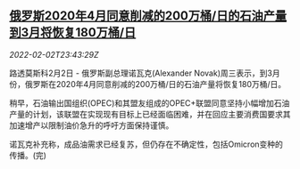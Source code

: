 <!--1643846463000-->
[俄罗斯2020年4月同意削减的200万桶/日的石油产量到3月将恢复180万桶/日](https://cn.reuters.com/article/russia-0202-wedn-output-oil-plan-idCNKBS2K72AD)
------

<div><i>2022-02-02T23:43:29Z</i></div><p>路透莫斯科2月2日 - 俄罗斯副总理诺瓦克(Alexander Novak)周三表示，到3月份，俄罗斯在2020年4月同意削减的200万桶/日的石油产量将恢复180万桶/日。</p><p>稍早，石油输出国组织(OPEC)和其盟友组成的OPEC+联盟同意坚持小幅增加石油产量的计划，该联盟在实现现有目标上已经面临困难，并在回应主要消费国要求其加速增产以限制油价急升的呼吁方面保持谨慎。</p><p>诺瓦克补充称，成品油需求已经复苏，但仍存在不确定性，包括Omicron变种的传播。(完)</p>
